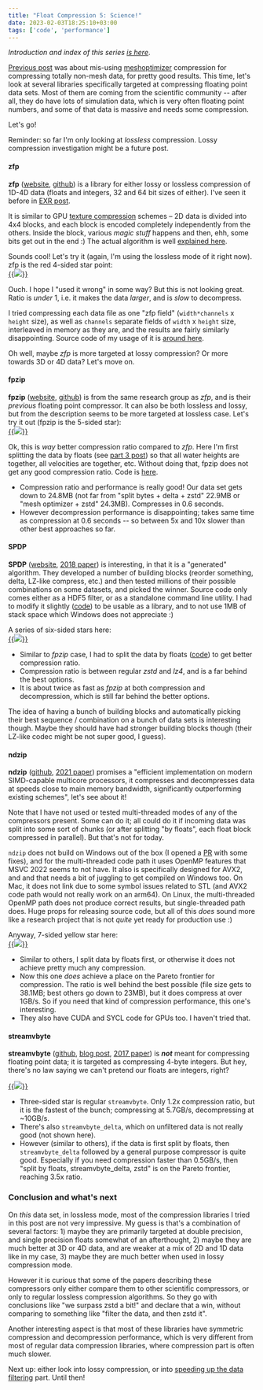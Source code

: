 ```yaml
---
title: "Float Compression 5: Science!"
date: 2023-02-03T18:25:10+03:00
tags: ['code', 'performance']
---
```


*Introduction and index of this series [is here](/blog/2023/01/29/Float-Compression-0-Intro/)*.

[Previous post](/blog/2023/02/02/Float-Compression-4-Mesh-Optimizer/) was about mis-using [meshoptimizer](https://github.com/zeux/meshoptimizer)
compression for compressing totally non-mesh data, for pretty good results. This time, let's look at several libraries specifically targeted
at compressing floating point data sets. Most of them are coming from the scientific community -- after all, they do have lots of simulation
data, which is very often floating point numbers, and some of that data is massive and needs some compression.

Let's go!

Reminder: so far I'm only looking at *lossless* compression. Lossy compression investigation might be a future post.

#### zfp

**zfp** ([website](http://zfp.llnl.gov/), [github](https://github.com/LLNL/zfp)) is a library for either lossy or lossless compression
of 1D-4D data (floats and integers, 32 and 64 bit sizes of either). I've seen it before in [EXR post](http://localhost:1313/blog/2021/08/27/EXR-Filtering-and-ZFP/).

It is similar to GPU [texture compression](/blog/2020/12/08/Texture-Compression-in-2020/) schemes – 2D data is divided
into 4x4 blocks, and each block is encoded completely independently from the others. Inside the block, various
*magic stuff* happens and then, ehh, some bits get out in the end :) The actual algorithm is well
[explained here](https://zfp.readthedocs.io/en/release1.0.0/algorithm.html).

Sounds cool! Let's try it (again, I'm using the lossless mode of it right now). zfp is the red 4-sided star point: \
[{{<img src="/img/blog/2023/float-compr/05-float-compt-a-zfp.png">}}](/img/blog/2023/float-compr/05-float-compt-a-zfp.html)

Ouch. I hope I "used it wrong" in some way? But this is not looking great. Ratio is *under* 1, i.e. it makes the data *larger*, and
is *slow* to decompress.

I tried compressing each data file as one "zfp field" (`width*channels` x `height` size), as well as `channels` separate fields of `width` x `height` size,
interleaved in memory as they are, and the results are fairly similarly disappointing. Source code of my usage of it is
[around here](https://github.com/aras-p/float_compr_tester/blob/9f99468/src/compressors.cpp#L527).

Oh well, maybe *zfp* is more targeted at lossy compression? Or more towards 3D or 4D data? Let's move on.

#### fpzip

**fpzip** ([website](http://fpzip.llnl.gov/), [github](https://github.com/LLNL/fpzip)) is from the same research group as *zfp*,
and is their *previous* floating point compressor. It can also be both lossless and lossy, but from the description seems to
be more targeted at lossless case. Let's try it out (fpzip is the 5-sided star): \
[{{<img src="/img/blog/2023/float-compr/05-float-compt-b-fpzip.png">}}](/img/blog/2023/float-compr/05-float-compt-b-fpzip.html)

Ok, this is *way* better compression ratio compared to *zfp*. Here I'm first splitting the data by floats (see
[part 3 post](/blog/2023/02/01/Float-Compression-3-Filters/)) so that all water heights are together, all velocities are together, etc.
Without doing that, fpzip does not get any good compression ratio. Code is [here](https://github.com/aras-p/float_compr_tester/blob/9f99468/src/compressors.cpp#L462).

* Compression ratio and performance is really good! Our data set gets down to 24.8MB (not far from "split bytes + delta + zstd" 22.9MB or
  "mesh optimizer + zstd" 24.3MB). Compresses in 0.6 seconds.
* However decompression performance is disappointing; takes same time as compression at 0.6 seconds -- so between 5x and 10x slower than other
  best approaches so far.

#### SPDP

**SPDP** ([website](https://userweb.cs.txstate.edu/~burtscher/research/SPDPcompressor/), [2018 paper](http://cs.txstate.edu/~mb92/papers/dcc18.pdf))
is interesting, in that it is a "generated" algorithm. They developed a number of building blocks (reorder something, delta, LZ-like compress, etc.)
and then tested millions of their possible combinations on some datasets, and picked the winner. Source code only comes either as a HDF5 filter,
or as a standalone command line utility. I had to modify it slightly ([code](https://github.com/aras-p/float_compr_tester/tree/9f9946846/libs/spdp))
to be usable as a library, and to not use 1MB of stack space which Windows does not appreciate :)

A series of six-sided stars here: \
[{{<img src="/img/blog/2023/float-compr/05-float-compt-c-spdp.png">}}](/img/blog/2023/float-compr/05-float-compt-c-spdp.html)

* Similar to *fpzip* case, I had to split the data by floats ([code](https://github.com/aras-p/float_compr_tester/blob/9f99468/src/compressors.cpp#L592))
  to get better compression ratio.
* Compression ratio is between regular *zstd* and *lz4*, and is a far behind the best options.
* It is about twice as fast as *fpzip* at both compression and decompression, which is still far behind the better options.

The idea of having a bunch of building blocks and automatically picking their best sequence / combination on a bunch of data sets is interesting though.
Maybe they should have had stronger building blocks though (their LZ-like codec might be not super good, I guess).

#### ndzip

**ndzip** ([github](https://github.com/celerity/ndzip),
[2021 paper](https://dps.uibk.ac.at/~fabian/publications/2021-ndzip-a-high-throughput-parallel-lossless-compressor-for-scientific-data.pdf)) promises a
"efficient implementation on modern SIMD-capable multicore processors, it compresses and decompresses data at speeds close to main memory bandwidth,
significantly outperforming existing schemes", let's see about it!

Note that I have not used or tested multi-threaded modes of any of the compressors present. Some can do it; all could do it if incoming data was split into
some sort of chunks (or after splitting "by floats", each float block compressed in parallel). But that's not for today.

`ndzip` does not build on Windows out of the box (I opened a [PR](https://github.com/celerity/ndzip/pull/7) with some fixes), and for the multi-threaded
code path it uses OpenMP features that MSVC 2022 seems to not have. It also is specifically designed for AVX2, and and that needs a bit of juggling to
get compiled on Windows too. On Mac, it does not link due to some symbol issues related to STL (and AVX2 code path would not really work on an arm64).
On Linux, the multi-threaded OpenMP path does not produce correct results, but single-threaded path does. Huge props for releasing source code, but all of
this *does* sound more like a research project that is not *quite* yet ready for production use :)

Anyway, 7-sided yellow star here: \
[{{<img src="/img/blog/2023/float-compr/05-float-compt-d-ndzip.png">}}](/img/blog/2023/float-compr/05-float-compt-d-ndzip.html)

* Similar to others, I split data by floats first, or otherwise it does not achieve pretty much any compression.
* Now this one *does* achieve a place on the Pareto frontier for compression. The ratio is well behind the best possible (file size gets to 38.1MB; best others
  go down to 23MB), but it does compress at over 1GB/s. So if you need that kind of compression performance, this one's interesting.
* They also have CUDA and SYCL code for GPUs too. I haven't tried that.

#### streamvbyte

**streamvbyte** ([github](https://github.com/lemire/streamvbyte),
[blog post](https://lemire.me/blog/2017/09/27/stream-vbyte-breaking-new-speed-records-for-integer-compression/),
[2017 paper](https://arxiv.org/abs/1709.08990)) is ***not*** meant for compressing floating point data; it is targeted as compressing 4-byte integers.
But hey, there's no law saying we can't pretend our floats are integers, right?

[{{<img src="/img/blog/2023/float-compr/05-float-compt-e-streamvbyte.png">}}](/img/blog/2023/float-compr/05-float-compt-e-streamvbyte.html)

* Three-sided star is regular `streamvbyte`. Only 1.2x compression ratio, but it is the fastest of the bunch; compressing at 5.7GB/s, decompressing at \~10GB/s.
* There's also `streamvbyte_delta`, which on unfiltered data is not really good (not shown here).
* However (similar to others), if the data is first split by floats, then `streamvbyte_delta` followed by a general purpose compressor is quite good. Especially
  if you need compression faster than 0.5GB/s, then "split by floats, streamvbyte_delta, zstd" is on the Pareto frontier, reaching 3.5x ratio.

### Conclusion and what's next

On *this* data set, in lossless mode, most of the compression libraries I tried in this post are not very impressive. My guess is that's a combination of
several factors: 1) maybe they are primarily targeted at double precision, and single precision floats somewhat of an afterthought, 2) maybe they are much
better at 3D or 4D data, and are weaker at a mix of 2D and 1D data like in my case, 3) maybe they are much better when used in lossy compression mode.

However it is curious that some of the papers describing these compressors only either compare them to other scientific compressors, or only to regular
lossless compression algorithms. So they go with conclusions like "we surpass zstd a bit!" and declare that a win, without comparing to something like
"filter the data, and then zstd it".

Another interesting aspect is that most of these libraries have symmetric compression and decompression performance, which is very different from
most of regular data compression libraries, where compression part is often much slower.

Next up: either look into lossy compression, or into [speeding up the data filtering](/blog/2023/02/18/Float-Compression-6-Filtering-Optimization/)
part. Until then!
